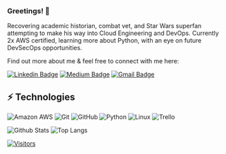 ### Greetings! 👋

Recovering academic historian, combat vet, and Star Wars superfan attempting to make his way into Cloud Engineering and DevOps. Currently 2x AWS certified, learning more about Python, with an eye on future DevSecOps opportunities.

Find out more about me & feel free to connect with me here:

[![Linkedin Badge](https://img.shields.io/badge/-Sam%20Duncan-blue?style=flat-square&logo=Linkedin&logoColor=white&link=https://www.linkedin.com/in/samuel-p-duncan/)](https://www.linkedin.com/in/samuel-p-duncan/)
[![Medium Badge](https://img.shields.io/badge/Sam%20Duncan-12100E?style=flat-square&logo=medium&logoColor=white&link=https://medium.com/@samuel.p.duncan)](https://medium.com/@samuel.p.duncan)
[![Gmail Badge](https://img.shields.io/badge/-samuel.p.duncan@gmail.com-c14438?style=flat-square&logo=Gmail&logoColor=white&link=mailto:samuel.p.duncan@gmail.com)](mailto:samuel.p.duncan@gmail.com)

## ⚡ Technologies

<!-- Check out the Badges folder for more badges -->

![Amazon AWS](https://img.shields.io/badge/Amazon%20AWS-232F3E?style=flat-square&logo=amazon-aws)
![Git](https://img.shields.io/badge/-Git-black?style=flat-square&logo=git)
![GitHub](https://img.shields.io/badge/-GitHub-181717?style=flat-square&logo=github)
![Python](https://img.shields.io/badge/-Python-black?style=flat-square&logo=Python)
![Linux](https://img.shields.io/badge/Linux-FCC624?style=flat-square&logo=linux&logoColor=black)
![Trello](https://img.shields.io/badge/Trello-%23026AA7.svg?style=flat-square&logo=Trello&logoColor=white)


<!-- Replace the fields below with the information requested. Remember to remove the encapsulating <> characters. -->

![Github Stats](https://github-readme-stats.vercel.app/api?username=DuncanB112P&count_private=true&show_icons=true&include_all_commits=true)
![Top Langs](https://github-readme-stats.vercel.app/api/top-langs/?username=DuncanB112P&hide=TeX&layout=compact)


[![Visitors](https://api.visitorbadge.io/api/visitors?path=DuncanB112P%2FDuncanB112P&label=VISITORS&countColor=%23263759)](https://visitorbadge.io/status?path=DuncanB112P%2FDuncanB112P)

